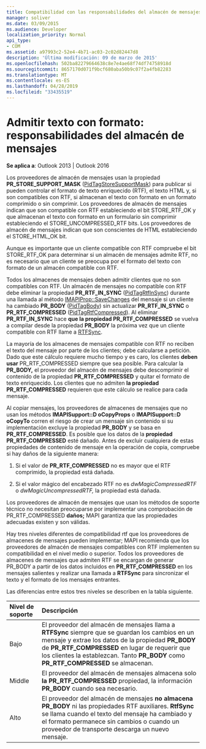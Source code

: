 ```yaml
---
title: Compatibilidad con las responsabilidades del almacén de mensajes de texto con formato
manager: soliver
ms.date: 03/09/2015
ms.audience: Developer
localization_priority: Normal
api_type:
- COM
ms.assetid: a97993c2-52e4-4b71-ac03-2c02d82447d8
description: 'Última modificación: 09 de marzo de 2015'
ms.openlocfilehash: 502ba82279664638c8e7e4ae68f74df74758918d
ms.sourcegitcommit: 8657170d071f9bcf680aba50b9c07f2a4fb82283
ms.translationtype: MT
ms.contentlocale: es-ES
ms.lasthandoff: 04/28/2019
ms.locfileid: "33435519"
---
```

# <a name="supporting-formatted-text-message-store-responsibilities"></a>Admitir texto con formato: responsabilidades del almacén de mensajes

  
  
**Se aplica a**: Outlook 2013 | Outlook 2016 
  
Los proveedores de almacén de mensajes usan la propiedad **PR_STORE_SUPPORT_MASK** ([PidTagStoreSupportMask](pidtagstoresupportmask-canonical-property.md)) para publicar si pueden controlar el formato de texto enriquecido (RTF), el texto HTML y, si son compatibles con RTF, si almacenan el texto con formato en un formato comprimido o sin comprimir. Los proveedores de almacén de mensajes indican que son compatible con RTF estableciendo el bit STORE_RTF_OK y que almacenan el texto con formato en un formulario sin comprimir estableciendo el STORE_UNCOMPRESSED_RTF bits. Los proveedores de almacén de mensajes indican que son conscientes de HTML estableciendo el STORE_HTML_OK bit.
  
Aunque es importante que un cliente compatible con RTF compruebe el bit STORE_RTF_OK para determinar si un almacén de mensajes admite RTF, no es necesario que un cliente se preocupa por el formato del texto con formato de un almacén compatible con RTF. 
  
Todos los almacenes de mensajes deben admitir clientes que no son compatibles con RTF. Un almacén de mensajes no compatible con RTF debe eliminar la propiedad **PR_RTF_IN_SYNC** ([PidTagRtfInSync](pidtagrtfinsync-canonical-property.md)) durante una llamada al método [IMAPIProp::SaveChanges](imapiprop-savechanges.md) del mensaje si un cliente ha cambiado **PR_BODY** ([PidTagBody](pidtagbody-canonical-property.md)) sin actualizar **PR_RTF_IN_SYNC** o **PR_RTF_COMPRESSED** ([PidTagRtfCompressed](pidtagrtfcompressed-canonical-property.md)). Al eliminar **PR_RTF_IN_SYNC** hace **que la propiedad PR_RTF_COMPRESSED** se vuelva a compilar desde la propiedad **PR_BODY** la próxima vez que un cliente compatible con RTF llame a [RTFSync](rtfsync.md). 
  
La mayoría de los almacenes de mensajes compatible con RTF no reciben el texto del mensaje por parte de los clientes; debe calcularse a petición. Dado que este cálculo requiere mucho tiempo y es caro, los clientes **deben usar** PR_RTF_COMPRESSED siempre que sea posible. Para calcular la **PR_BODY,** el proveedor del almacén de mensajes debe descomprimir el contenido de la propiedad **PR_RTF_COMPRESSED** y quitar el formato de texto enriquecido. Los clientes que no admiten **la propiedad PR_RTF_COMPRESSED** requieren que este cálculo se realice para cada mensaje. 
  
Al copiar mensajes, los proveedores de almacenes de mensajes que no usan los métodos **IMAPISupport::D oCopyProps** o **IMAPISupport::D oCopyTo** corren el riesgo de crear un mensaje sin contenido si su implementación excluye la propiedad **PR_BODY** y se basa en **PR_RTF_COMPRESSED**. Es posible que los datos de la **propiedad PR_RTF_COMPRESSED** esté dañado. Antes de excluir cualquiera de estas propiedades de contenido de mensaje en la operación de copia, compruebe si hay daños de la siguiente manera: 
  
1. Si el valor de **PR_RTF_COMPRESSED** no es mayor que el RTF comprimido, la propiedad está dañada. 
    
2. Si el valor mágico del encabezado RTF no es  _dwMagicCompressedRTF_ o  _dwMagicUncompressedRTF,_ la propiedad está dañada.
    
Los proveedores de almacén de mensajes que usan los métodos de soporte técnico no necesitan preocuparse por implementar una comprobación de PR_RTF_COMPRESSED **daños;** MAPI garantiza que las propiedades adecuadas existen y son válidas. 
  
Hay tres niveles diferentes de compatibilidad rtf que los proveedores de almacenes de mensajes pueden implementar; MAPI recomienda que los proveedores de almacén de mensajes compatibles con RTF implementen su compatibilidad en el nivel medio o superior. Todos los proveedores de almacenes de  mensajes que admiten RTF se encargan de generar PR_BODY a partir de los datos incluidos en **PR_RTF_COMPRESSED** en los mensajes salientes y realizar una llamada a **RTFSync** para sincronizar el texto y el formato de los mensajes entrantes. 
  
Las diferencias entre estos tres niveles se describen en la tabla siguiente. 
  
|**Nivel de soporte**|**Descripción**|
|:-----|:-----|
|Bajo  <br/> |El proveedor del almacén de mensajes llama a **RTFSync** siempre que se guardan los cambios en un mensaje y extrae los datos de la propiedad **PR_BODY** de **PR_RTF_COMPRESSED** en lugar de requerir que los clientes la establezcan. Tanto **PR_BODY** como **PR_RTF_COMPRESSED** se almacenan.  <br/> |
|Middle  <br/> |El proveedor del almacén de mensajes almacena solo **la PR_RTF_COMPRESSED** propiedad, la información **PR_BODY** cuando sea necesario.  <br/> |
|Alto  <br/> |El proveedor del almacén de mensajes **no almacena PR_BODY** ni las propiedades RTF auxiliares. **RtfSync** se llama cuando el texto del mensaje ha cambiado y el formato permanece sin cambios o cuando un proveedor de transporte descarga un nuevo mensaje.  <br/> |
   

